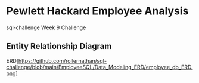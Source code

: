 # Pewlett Hackard Employee Analysis
sql-challenge
Week 9 Challenge

## Entity Relationship Diagram
ERD[https://github.com/rollernathan/sql-challenge/blob/main/EmployeeSQL/Data_Modeling_ERD/employee_db_ERD.png]
